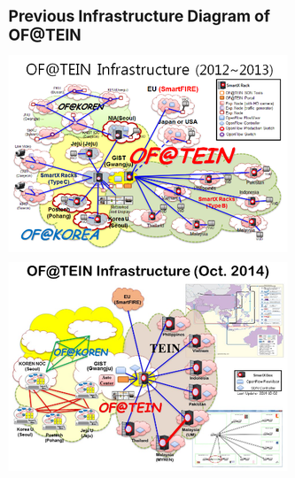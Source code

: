 # Previous Infrastructure Diagram of OF@TEIN

![of tein_playground_2013](Images/playground-1.png)

![of tein playground_2014](Images/playground-2.jpg)
